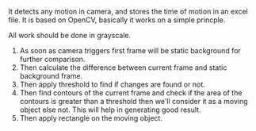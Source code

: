 It detects any motion in camera, and stores the time of motion in an excel file. It is based on OpenCV, basically it works on a simple princple.

All work should be done in grayscale.

1. As soon as camera triggers first frame will be static background for further comparison.
2. Then calculate the difference between current frame and static background frame.
3. Then apply threshold to find if changes are found or not.
4. Then find contours of the current frame and check if the area of the contours is greater than a threshold then we'll consider it as a moving object else not. This will help in generating good result.
5. Then apply rectangle on the moving object.
